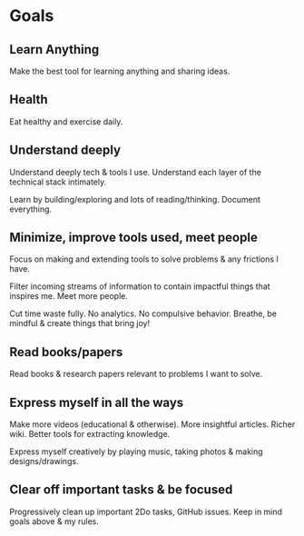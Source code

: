 # Goals

## Learn Anything

Make the best tool for learning anything and sharing ideas.

## Health

Eat healthy and exercise daily.

## Understand deeply

Understand deeply tech & tools I use. Understand each layer of the technical stack intimately.

Learn by building/exploring and lots of reading/thinking. Document everything.

## Minimize, improve tools used, meet people

Focus on making and extending tools to solve problems & any frictions I have.

Filter incoming streams of information to contain impactful things that inspires me. Meet more people.

Cut time waste fully. No analytics. No compulsive behavior. Breathe, be mindful & create things that bring joy!

## Read books/papers

Read books & research papers relevant to problems I want to solve.

## Express myself in all the ways

Make more videos (educational & otherwise). More insightful articles. Richer wiki. Better tools for extracting knowledge.

Express myself creatively by playing music, taking photos & making designs/drawings.

## Clear off important tasks & be focused

Progressively clean up important 2Do tasks, GitHub issues. Keep in mind goals above & my rules.
